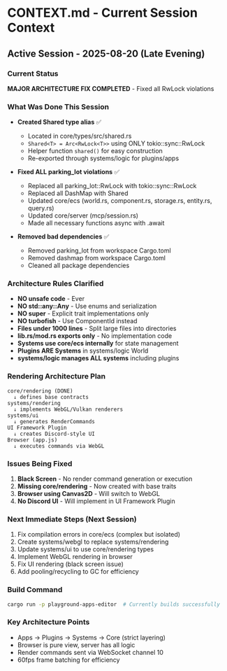 # CONTEXT.md - Current Session Context

## Active Session - 2025-08-20 (Late Evening)

### Current Status
**MAJOR ARCHITECTURE FIX COMPLETED** - Fixed all RwLock violations

### What Was Done This Session
- **Created Shared<T> type alias** ✅
  - Located in core/types/src/shared.rs
  - `Shared<T> = Arc<RwLock<T>>` using ONLY tokio::sync::RwLock
  - Helper function `shared()` for easy construction
  - Re-exported through systems/logic for plugins/apps

- **Fixed ALL parking_lot violations** ✅
  - Replaced all parking_lot::RwLock with tokio::sync::RwLock
  - Replaced all DashMap with Shared<HashMap>
  - Updated core/ecs (world.rs, component.rs, storage.rs, entity.rs, query.rs)
  - Updated core/server (mcp/session.rs)
  - Made all necessary functions async with .await

- **Removed bad dependencies** ✅
  - Removed parking_lot from workspace Cargo.toml
  - Removed dashmap from workspace Cargo.toml
  - Cleaned all package dependencies

### Architecture Rules Clarified
- **NO unsafe code** - Ever
- **NO std::any::Any** - Use enums and serialization
- **NO super** - Explicit trait implementations only
- **NO turbofish** - Use ComponentId instead
- **Files under 1000 lines** - Split large files into directories
- **lib.rs/mod.rs exports only** - No implementation code
- **Systems use core/ecs internally** for state management
- **Plugins ARE Systems** in systems/logic World
- **systems/logic manages ALL systems** including plugins

### Rendering Architecture Plan
```
core/rendering (DONE)
  ↓ defines base contracts
systems/rendering 
  ↓ implements WebGL/Vulkan renderers
systems/ui
  ↓ generates RenderCommands
UI Framework Plugin
  ↓ creates Discord-style UI
Browser (app.js)
  ↓ executes commands via WebGL
```

### Issues Being Fixed
1. **Black Screen** - No render command generation or execution
2. **Missing core/rendering** - Now created with base traits
3. **Browser using Canvas2D** - Will switch to WebGL
4. **No Discord UI** - Will implement in UI Framework Plugin

### Next Immediate Steps (Next Session)
1. Fix compilation errors in core/ecs (complex but isolated)
2. Create systems/webgl to replace systems/rendering
3. Update systems/ui to use core/rendering types
4. Implement WebGL rendering in browser
5. Fix UI rendering (black screen issue)
6. Add pooling/recycling to GC for efficiency

### Build Command
```bash
cargo run -p playground-apps-editor  # Currently builds successfully
```

### Key Architecture Points
- Apps → Plugins → Systems → Core (strict layering)
- Browser is pure view, server has all logic
- Render commands sent via WebSocket channel 10
- 60fps frame batching for efficiency